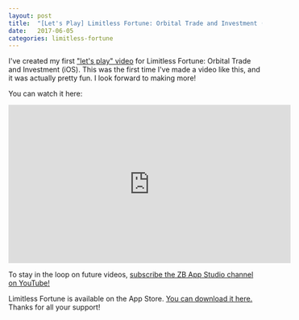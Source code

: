 ```yaml
---
layout: post
title:  "[Let's Play] Limitless Fortune: Orbital Trade and Investment (iOS) - Part 1"
date:   2017-06-05
categories: limitless-fortune
---
```


I've  created my first <a href="https://youtu.be/mkJKtn1tauY">"let's play" video</a> for Limitless Fortune: Orbital Trade and Investment (iOS). This was the first time I've made a video like this, and it was actually pretty fun. I look forward to making more!

You can watch it here:
<iframe width="560" height="315" src="https://www.youtube.com/embed/mkJKtn1tauY" frameborder="0" allowfullscreen></iframe>

To stay in the loop on future videos, <a href="https://www.youtube.com/channel/UCMl1bMe3w3XE0fJudADYCZQ">subscribe the ZB App Studio channel on YouTube!</a>

Limitless Fortune is available on the App Store. <a href="http://apple.co/2owfsav">You can download it here.</a> Thanks for all your support!
